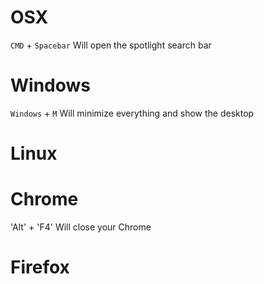 OSX
=

`CMD` + `Spacebar` Will open the spotlight search bar


Windows
=
`Windows` + `M` Will minimize everything and show the desktop


Linux
=


Chrome
=
'Alt' + 'F4' Will close your Chrome


Firefox
=

